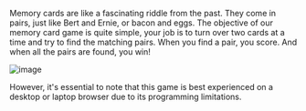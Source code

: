 Memory cards are like a fascinating riddle from the past. They come in pairs, just like Bert and Ernie, or bacon and eggs. 
The objective of our memory card game is quite simple, your job is to turn over two cards at a time and try to find the matching pairs. When you find a pair, you score. And when all the pairs are found, you win!

![image](https://github.com/grilled-swampert/Memory-Card-Game/assets/128573732/49d5dc32-0d85-4b47-a80b-ddf879474ca4)


However, it's essential to note that this game is best experienced on a desktop or laptop browser due to its programming limitations.
